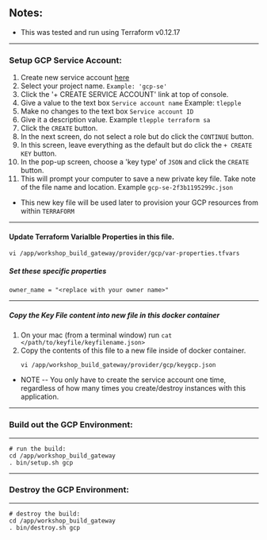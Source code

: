 ## Notes:
*  This was tested and run using Terraform v0.12.17

---

###  Setup GCP Service Account:

1.  Create new service account [here](https://console.cloud.google.com/iam-admin/serviceaccounts)
2.  Select your project name.  `Example: 'gcp-se'`
3.  Click the '+ CREATE SERVICE ACCOUNT' link at top of console.
4.  Give a value to the text box `Service account name`   Example: `tlepple`
5.  Make no changes to the text box `Service account ID`
6.  Give it a description value.  Example `tlepple terraform sa`
7.  Click the `CREATE` button.
8.  In the next screen, do not select a role but do click the `CONTINUE` button.
9.  In this screen, leave everything as the default but do click the `+ CREATE KEY` button.
10. In the pop-up screen, choose a 'key type' of `JSON` and click the `CREATE` button.
11. This will prompt your computer to save a new private key file.  Take note of the file name and location.   Example `gcp-se-2f3b1195299c.json`

*  This new key file will be used later to provision your GCP resources from within `TERRAFORM`

---

#### Update Terraform Varialble Properties in this file.

```
vi /app/workshop_build_gateway/provider/gcp/var-properties.tfvars
```

##### Set these specific properties

```
owner_name = "<replace with your owner name>"
```
---

##### Copy the Key File content into new file in this docker container

1.   On your mac (from a terminal window) run `cat </path/to/keyfile/keyfilename.json>`
2.   Copy the contents of this file to a new file inside of docker container.
     ```
     vi /app/workshop_build_gateway/provider/gcp/keygcp.json
     ```
*  NOTE -- You only have to create the service account one time, regardless of how many times you create/destroy instances with this application.

---

### Build out the GCP Environment:

---

```
# run the build:
cd /app/workshop_build_gateway
. bin/setup.sh gcp
```

---

### Destroy the GCP Environment:

---

```
# destroy the build:
cd /app/workshop_build_gateway
. bin/destroy.sh gcp
```
